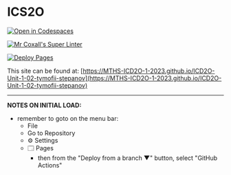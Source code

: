 # ICS2O

[![Open in Codespaces](https://classroom.github.com/assets/launch-codespace-7f7980b617ed060a017424585567c406b6ee15c891e84e1186181d67ecf80aa0.svg)](https://classroom.github.com/open-in-codespaces?assignment_repo_id=13845734)

[![Mr Coxall's Super Linter](https://github.com/MTHS-ICD2O-1-2023/ICD2O-Unit-1-02-tymofii-stepanov/workflows/Mr%20Coxall's%20Super%20Linter/badge.svg)](https://github.com/MTHS-ICD2O-1-2023/ICD2O-Unit-1-02-tymofii-stepanov/actions)

[![Deploy Pages](https://github.com/MTHS-ICD2O-1-2023/ICD2O-Unit-1-02-tymofii-stepanov/workflows/Deploy%20Pages/badge.svg)](https://github.com/MTHS-ICD2O-1-2023/ICD2O-Unit-1-02-tymofii-stepanov/actions)

This site can be found at: [https://MTHS-ICD2O-1-2023.github.io/ICD2O-Unit-1-02-tymofii-stepanov](https://MTHS-ICD2O-1-2023.github.io/ICD2O-Unit-1-02-tymofii-stepanov)

---

**NOTES ON INITIAL LOAD:**
- remember to goto on the menu bar:
  - File
  - Go to Repository
  - ⚙ Settings
  - 🗔 Pages
    - then from the "Deploy from a branch ▼" button, select "GitHub Actions"
